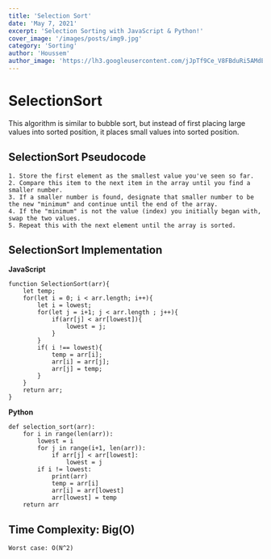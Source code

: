 ```yaml
---
title: 'Selection Sort'
date: 'May 7, 2021'
excerpt: 'Selection Sorting with JavaScript & Python!'
cover_image: '/images/posts/img9.jpg'
category: 'Sorting'
author: 'Houssem'
author_image: 'https://lh3.googleusercontent.com/jJpTf9Ce_V8FBduRi5AMdEQI9yr6RYUwSzR9cBTESYd4Nswd2DYM_lv0h_U7qVruLQWxAKwTVSbiaPU3fhtnZBVyLoqhc_VvXUVX3htm2THJaxYa4i6bhzA7MQJ7VgHvWoOs-Ne7Dau3EfYZ-EGT_vney6OyteVgspESDmw4t--6cXOAEFqCr9xPhuf70T-2etA3HXP9y3FldpgUqZL3GB8q00vgYP9eQmxBRICmOkxzD6CSouVT9Ew3z_c9KIh0QhHruw9CqRjXKaX_OXFky5QKacEJKg5bMSmFS0RAmFAfCjjaX-Tnzxt-dDYmSY9M7IN-x_aevOZXSGqfFLPBLI4371iz0ssW0DAfIY6iBgKGxSOjddABIR6IxzxrXfIxkx8cgPTIhuV8JUYAWT-Jpg72k7FrLDP8-ysvVV3l4rwo9nXxwka8BrmDJIerR8lKNlxvuHdAhAyaPeGybyvCwpjojJqS_duzVAiUhU8vwsfm6n5aiu3gEgAUUmzCeOhmD_JiKd_4vyiTTWM0z-5gIy_m84mml6MVIQNdTwrxEwoAc-i_EDx2Ewk9s3tESUtRlCSstJuC5EtL6EZCUOV4OnliKKX8r5H4ZRAIUYrJwcH7zFevlKQPi4M1kd0lo8NrYeLZhBkkB5kU1X6LvfI5GROKNESgiF2Lrs8DI7rVmwlltgf14BUxNIig_oj79TP7yLbnRQOBvRkOWO8o7rU6oL8=s746-no?authuser=0'
---
```


<!-- Markdow generator - https://jaspervdj.be/lorem-markdownum/ -->
# SelectionSort

This algorithm is similar to bubble sort, but instead of first placing large values into sorted position, it places small values into sorted position.

## SelectionSort Pseudocode

    1. Store the first element as the smallest value you've seen so far.
    2. Compare this item to the next item in the array until you find a smaller number.
    3. If a smaller number is found, designate that smaller number to be the new "minimum" and continue until the end of the array.
    4. If the "minimum" is not the value (index) you initially began with, swap the two values.
    5. Repeat this with the next element until the array is sorted.

## SelectionSort Implementation

**JavaScript**

```javascript:
function SelectionSort(arr){
    let temp;
    for(let i = 0; i < arr.length; i++){
        let i = lowest;
        for(let j = i+1; j < arr.length ; j++){
            if(arr[j] < arr[lowest]){
                lowest = j;
            }
        }
        if( i !== lowest){
            temp = arr[i];
            arr[i] = arr[j];
            arr[j] = temp;
        }
    }
    return arr;
}

```

**Python**

```python:
def selection_sort(arr):
    for i in range(len(arr)):
        lowest = i
        for j in range(i+1, len(arr)):
            if arr[j] < arr[lowest]:
                lowest = j
        if i != lowest:
            print(arr)
            temp = arr[i]
            arr[i] = arr[lowest]
            arr[lowest] = temp
    return arr
```

## Time Complexity:  Big(O)
    Worst case: O(N^2)

